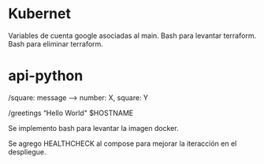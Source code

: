 # Kubernet

Variables de cuenta google asociadas al main.
Bash para levantar terraform.
Bash para eliminar terraform.  

# api-python

/square: message —>  number: X, square: Y

/greetings “Hello World" 
$HOSTNAME

Se implemento bash para levantar la imagen docker.

Se agrego HEALTHCHECK al compose para mejorar la iteracción en el despliegue.

